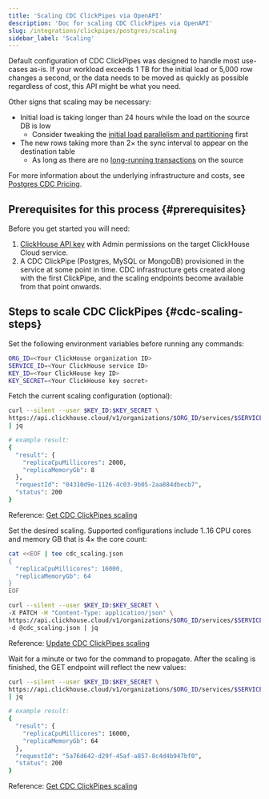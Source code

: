 ```yaml
---
title: 'Scaling CDC ClickPipes via OpenAPI'
description: 'Doc for scaling CDC ClickPipes via OpenAPI'
slug: /integrations/clickpipes/postgres/scaling
sidebar_label: 'Scaling'
---
```


Default configuration of CDC ClickPipes was designed to handle most use-cases as-is. If your workload exceeds 1 TB for the initial load or 5,000 row changes a second, or the data needs to be moved as quickly as possible regardless of cost, this API might be what you need.

Other signs that scaling may be necessary:
- Initial load is taking longer than 24 hours while the load on the source DB is low
  - Consider tweaking the [initial load parallelism and partitioning](/integrations/data-ingestion/clickpipes/postgres/parallel_initial_load) first
- The new rows taking more than 2× the sync interval to appear on the destination table
  - As long as there are no [long-running transactions](/integrations/clickpipes/postgres/sync_control#transactions-pg-sync) on the source

For more information about the underlying infrastructure and costs, see [Postgres CDC Pricing](/cloud/manage/billing/overview#clickpipes-for-postgres-cdc).

## Prerequisites for this process {#prerequisites}

Before you get started you will need:

1. [ClickHouse API key](/cloud/manage/openapi) with Admin permissions on the target ClickHouse Cloud service.
2. A CDC ClickPipe (Postgres, MySQL or MongoDB) provisioned in the service at some point in time. CDC infrastructure gets created along with the first ClickPipe, and the scaling endpoints become available from that point onwards.

## Steps to scale CDC ClickPipes {#cdc-scaling-steps}

Set the following environment variables before running any commands:

```bash
ORG_ID=<Your ClickHouse organization ID>
SERVICE_ID=<Your ClickHouse service ID>
KEY_ID=<Your ClickHouse key ID>
KEY_SECRET=<Your ClickHouse key secret>
```

Fetch the current scaling configuration (optional):

```bash
curl --silent --user $KEY_ID:$KEY_SECRET \
https://api.clickhouse.cloud/v1/organizations/$ORG_ID/services/$SERVICE_ID/clickpipesCdcScaling \
| jq

# example result:
{
  "result": {
    "replicaCpuMillicores": 2000,
    "replicaMemoryGb": 8
  },
  "requestId": "04310d9e-1126-4c03-9b05-2aa884dbecb7",
  "status": 200
}
```
Reference: [Get CDC ClickPipes scaling](/cloud/manage/api/swagger.html#tag/ClickPipes/paths/~1v1~1organizations~1%7BorganizationId%7D~1services~1%7BserviceId%7D~1clickpipesCdcScaling/get)


Set the desired scaling. Supported configurations include 1..16 CPU cores and memory GB that is 4× the core count:

```bash
cat <<EOF | tee cdc_scaling.json
{
  "replicaCpuMillicores": 16000,
  "replicaMemoryGb": 64
}
EOF

curl --silent --user $KEY_ID:$KEY_SECRET \
-X PATCH -H "Content-Type: application/json" \
https://api.clickhouse.cloud/v1/organizations/$ORG_ID/services/$SERVICE_ID/clickpipesCdcScaling \
-d @cdc_scaling.json | jq
```
Reference: [Update CDC ClickPipes scaling](/cloud/manage/api/swagger.html#tag/ClickPipes/paths/~1v1~1organizations~1%7BorganizationId%7D~1services~1%7BserviceId%7D~1clickpipesCdcScaling/patch)

Wait for a minute or two for the command to propagate. After the scaling is finished, the GET endpoint will reflect the new values:

```bash
curl --silent --user $KEY_ID:$KEY_SECRET \
https://api.clickhouse.cloud/v1/organizations/$ORG_ID/services/$SERVICE_ID/clickpipesCdcScaling \
| jq

# example result:
{
  "result": {
    "replicaCpuMillicores": 16000,
    "replicaMemoryGb": 64
  },
  "requestId": "5a76d642-d29f-45af-a857-8c4d4b947bf0",
  "status": 200
}
```
Reference: [Get CDC ClickPipes scaling](/cloud/manage/api/swagger.html#tag/ClickPipes/paths/~1v1~1organizations~1%7BorganizationId%7D~1services~1%7BserviceId%7D~1clickpipesCdcScaling/get)
